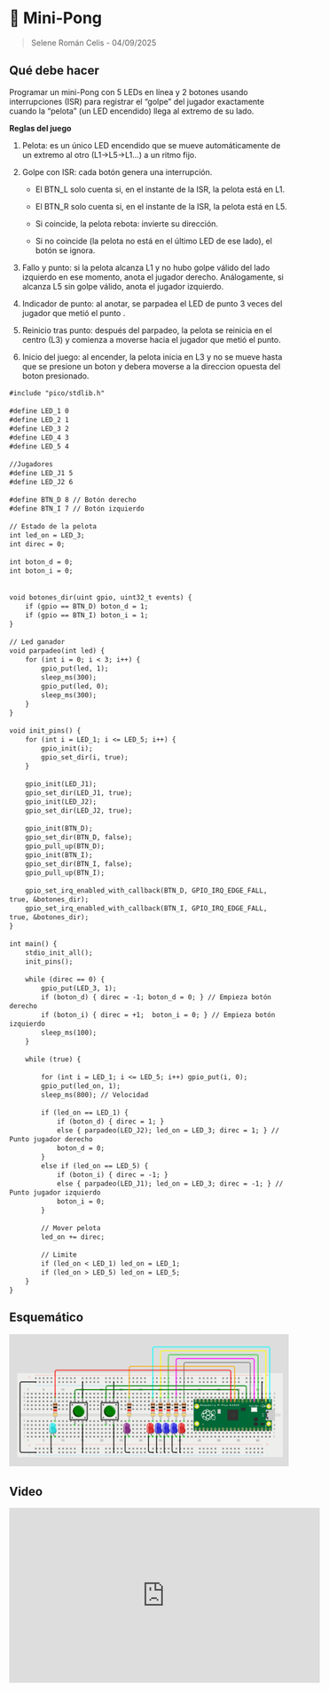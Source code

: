 # 🏓 Mini-Pong
> Selene Román Celis - 04/09/2025 

## Qué debe hacer

Programar un mini-Pong con 5 LEDs en línea y 2 botones usando interrupciones (ISR) para registrar el “golpe” del jugador exactamente cuando la “pelota” (un LED encendido) llega al extremo de su lado.

**Reglas del juego**

1. Pelota: es un único LED encendido que se mueve automáticamente de un extremo al otro (L1→L5→L1…) a un ritmo fijo.

2. Golpe con ISR: cada botón genera una interrupción.

    * El BTN_L solo cuenta si, en el instante de la ISR, la pelota está en L1.

    * El BTN_R solo cuenta si, en el instante de la ISR, la pelota está en L5.

    - Si coincide, la pelota rebota: invierte su dirección.

    - Si no coincide (la pelota no está en el último LED de ese lado), el botón se ignora.

3. Fallo y punto: si la pelota alcanza L1 y no hubo golpe válido del lado izquierdo en ese momento, anota el jugador derecho. Análogamente, si alcanza L5 sin golpe válido, anota el jugador izquierdo.

4. Indicador de punto: al anotar, se parpadea el LED de punto 3 veces del jugador que metió el punto .

5. Reinicio tras punto: después del parpadeo, la pelota se reinicia en el centro (L3) y comienza a moverse hacia el jugador que metió el punto.

6. Inicio del juego: al encender, la pelota inicia en L3 y no se mueve hasta que se presione un boton y debera moverse a la direccion opuesta del boton presionado.

``` codigo
#include "pico/stdlib.h"

#define LED_1 0
#define LED_2 1
#define LED_3 2
#define LED_4 3
#define LED_5 4

//Jugadores
#define LED_J1 5
#define LED_J2 6

#define BTN_D 8 // Botón derecho
#define BTN_I 7 // Botón izquierdo

// Estado de la pelota
int led_on = LED_3; 
int direc = 0;

int boton_d = 0;
int boton_i = 0;


void botones_dir(uint gpio, uint32_t events) {
    if (gpio == BTN_D) boton_d = 1;
    if (gpio == BTN_I) boton_i = 1;
}

// Led ganador
void parpadeo(int led) {
    for (int i = 0; i < 3; i++) {
        gpio_put(led, 1);
        sleep_ms(300);
        gpio_put(led, 0);
        sleep_ms(300);
    }
}

void init_pins() {
    for (int i = LED_1; i <= LED_5; i++) {
        gpio_init(i);
        gpio_set_dir(i, true);
    }

    gpio_init(LED_J1); 
    gpio_set_dir(LED_J1, true);
    gpio_init(LED_J2); 
    gpio_set_dir(LED_J2, true);

    gpio_init(BTN_D); 
    gpio_set_dir(BTN_D, false); 
    gpio_pull_up(BTN_D);
    gpio_init(BTN_I); 
    gpio_set_dir(BTN_I, false); 
    gpio_pull_up(BTN_I);

    gpio_set_irq_enabled_with_callback(BTN_D, GPIO_IRQ_EDGE_FALL, true, &botones_dir);
    gpio_set_irq_enabled_with_callback(BTN_I, GPIO_IRQ_EDGE_FALL, true, &botones_dir);
}

int main() {
    stdio_init_all();
    init_pins();

    while (direc == 0) {
        gpio_put(LED_3, 1);
        if (boton_d) { direc = -1; boton_d = 0; } // Empieza botón derecho
        if (boton_i) { direc = +1;  boton_i = 0; } // Empieza botón izquierdo
        sleep_ms(100);
    }

    while (true) {
    
        for (int i = LED_1; i <= LED_5; i++) gpio_put(i, 0);
        gpio_put(led_on, 1);
        sleep_ms(800); // Velocidad

        if (led_on == LED_1) {
            if (boton_d) { direc = 1; } 
            else { parpadeo(LED_J2); led_on = LED_3; direc = 1; } // Punto jugador derecho
            boton_d = 0;
        } 
        else if (led_on == LED_5) {
            if (boton_i) { direc = -1; } 
            else { parpadeo(LED_J1); led_on = LED_3; direc = -1; } // Punto jugador izquierdo
            boton_i = 0;
        }

        // Mover pelota
        led_on += direc;

        // Limite
        if (led_on < LED_1) led_on = LED_1;
        if (led_on > LED_5) led_on = LED_5;
    }
}

```
## Esquemático
![Diagrama del sistema](images/esquema4.png)

## Video
<iframe width="560" height="315" src="https://www.youtube.com/embed/27hgnbmd6Wk?si=w_6thkJ4J-pCuQ-1" title="YouTube video player" frameborder="0" allow="accelerometer; autoplay; clipboard-write; encrypted-media; gyroscope; picture-in-picture; web-share" referrerpolicy="strict-origin-when-cross-origin" allowfullscreen></iframe>